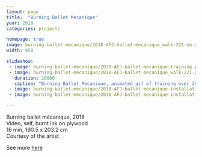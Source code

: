 ```yaml
---
layout: page
title:  "Burning Ballet Mecanique"
year: 2018
categories: projects

homepage: true
image: burning-ballet-mecanique/2018-AFJ-ballet-mecanique_walk-221-sm.gif
width: 450

slideshow:
 - image: burning-ballet-mecanique/2018-AFJ-ballet-mecanique-training.png
 - image: burning-ballet-mecanique/2018-AFJ-ballet-mecanique_walk-221.gif
   duration: 20000
   caption: "Burning Ballet Mecanique, animated gif of training over 200 epochs."
 - image: burning-ballet-mecanique/2018-AFJ-ballet-mecanique-installation.jpg
 - image: burning-ballet-mecanique/2018-AFJ-ballet-mecanique-installation-2.jpg

---
```


Burning ballet mécanique, 2018<br/>
Video, self, burnt ink on plywood<br/>
16 min, 190.5 x 203.2 cm<br />
Courtesy of the artist<br />

See more [here](/projects/burning-ballet-mecanique-exploded.html)
